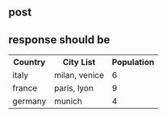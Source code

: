 ## post

<?xml version="1.0" encoding="UTF-8"?>
<cities>
    <city name="milan"  country="italy"   pop="500000"/>
    <city name="paris"  country="france"  pop="70000"/>
    <city name="munich" country="germany" pop="488888"/>
    <city name="lyon"   country="france"  pop="200000"/>
    <city name="venice" country="italy"   pop="989687"/>
</cities>

## response should be

<?xml version="1.0" encoding="UTF-8"?>
<table>
    <tr>
        <th>Country</th>
        <th>City List</th>
        <th>Population</th>
    </tr>
    <tr>
        <td>italy</td>
        <td>milan, venice</td>
        <td>6</td>
    </tr>
    <tr>
        <td>france</td>
        <td>paris, lyon</td>
        <td>9</td>
    </tr>
    <tr>
        <td>germany</td>
        <td>munich</td>
        <td>4</td>
    </tr>
</table>
